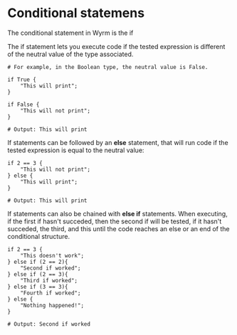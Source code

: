 # Conditional statemens

The conditional statement in Wyrm is the if

The if statement lets you execute code if the tested expression is different of the neutral value of the type associated.

```
# For example, in the Boolean type, the neutral value is False.

if True {
    "This will print";
}

if False {
    "This will not print";
}

# Output: This will print
```

If statements can be followed by an **else** statement, that will run code if the tested expression is equal to the neutral value:
```
if 2 == 3 {
    "This will not print";
} else {
    "This will print";
}

# Output: This will print
```

If statements can also be chained with **else if** statements. When executing, if the first if hasn't succeded, then the second if will be tested, if it hasn't succeded, the third, and this until the code reaches an else or an end of the conditional structure.

```
if 2 == 3 {
    "This doesn't work";
} else if (2 == 2){
    "Second if worked";
} else if (2 == 3){
    "Third if worked";
} else if (3 == 3){
    "Fourth if worked";
} else {
    "Nothing happened!";
}

# Output: Second if worked
```